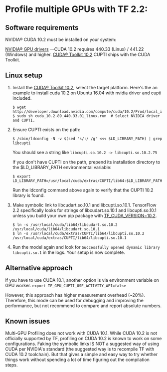 # Profile multiple GPUs with TF 2.2:

## Software requirements

NVIDIA® CUDA 10.2 must be installed on your system:

[NVIDIA® GPU drivers](https://www.nvidia.com/drivers) —CUDA 10.2 requires 440.33 (Linux) / 441.22 (Windows) and higher.
[CUDA® Toolkit 10.2](https://developer.nvidia.com/cuda-toolkit-archive)
CUPTI ships with the CUDA Toolkit.

## Linux setup

1. Install the [CUDA® Toolkit 10.2](https://developer.nvidia.com/cuda-downloads), select the target platform. 
   Here's the an example to install cuda 10.2 on Ubuntu 16.04 with nvidia driver and cupti included.

   ```shell
   $ wget http://developer.download.nvidia.com/compute/cuda/10.2/Prod/local_installers/cuda_10.2.89_440.33.01_linux.run
   $ sudo sh cuda_10.2.89_440.33.01_linux.run  # Select NVIDIA driver and CUPTI.
   ```

2. Ensure CUPTI exists on the path:
   ```shell 
   $ /sbin/ldconfig -N -v $(sed 's/:/ /g' <<< $LD_LIBRARY_PATH) | grep libcupti
   ```
   You should see a string like
   `libcupti.so.10.2 -> libcupti.so.10.2.75`

   If you don't have CUPTI on the path, prepend its installation directory to the $LD_LIBRARY_PATH environmental variable:

   ```shell
   $ export LD_LIBRARY_PATH=/usr/local/cuda/extras/CUPTI/lib64:$LD_LIBRARY_PATH
   ```
   Run the ldconfig command above again to verify that the CUPTI 10.2 library is found.

3. Make symbolic link to libcudart.so.10.1 and libcupti.so.10.1. 
   TensorFlow 2.2 specifically looks for strings of libcudart.so.10.1 and libcupti.so.10.1 unless you build your own pip
   package with [TF_CUDA_VERSION=10.2](https://raw.githubusercontent.com/tensorflow/tensorflow/34bec1ebd4c7a2bc2cea5ea0491acf7615f8875e/tensorflow/tools/ci_build/release/ubuntu_16/gpu_py36_full/pip.sh).

   ```shell
   $ ln -s /usr/local/cuda/lib64/libcudart.so.10.2 /usr/local/cuda/lib64/libcudart.so.10.1
   $ ln -s /usr/local/cuda/extras/CUPTI/lib64/libcupti.so.10.2 /usr/local/cuda/extras/CUPTI/lib64/libcupti.so.10.1
   ```
4. Run the model again and look for `Successfully opened dynamic library libcupti.so.1` in the logs. Your setup is now complete. 

## Alternative approach

If you have to use CUDA 10.1, another option is via environment variable on GPU worker.
`export TF_GPU_CUPTI_USE_ACTIVITY_API=false`

However, this approach has higher measurement overhead (~20%). Therefore, this mode can be used for debugging and improving the
performance, but not recommend to compare and report absolute numbers.


## Known issues
Multi-GPU Profiling does not work with CUDA 10.1. While CUDA 10.2 is not officially supported by TF, profiling on CUDA 10.2 is known to work on some configurations.
Faking the symbolic links IS NOT a suggested way of using CUDA per NVIDIA's standard (the suggested way is to recompile TF with CUDA 10.2 toolchain). But that gives a simple and easy way to try whether things work without spending a lot of time figuring out the compilation steps.
